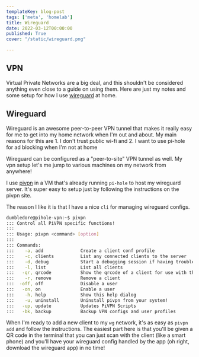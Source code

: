 ```yaml
---
templateKey: blog-post
tags: ['meta', 'homelab']
title: Wireguard
date: 2022-03-12T00:00:00
published: True
cover: "/static/wireguard.png"

---
```


## VPN

Virtual Private Networks are a big deal, and this shouldn't be considered anything even close to a guide on using them.
Here are just my notes and some setup for how I use [wireguard](https://www.wireguard.com/) at home.

## Wireguard

Wireguard is an awesome peer-to-peer VPN tunnel that makes it really easy for me to get into my home network when I'm out and about.
My main reasons for this are 1. I don't trust public wi-fi and 2. I want to use pi-hole for ad blocking when I'm not at home

Wireguard can be configured as a "peer-to-site" VPN tunnel as well.
My vpn setup let's me jump to various machines on my network from anywhere!

I use [pivpn](https://pivpn.io/) in a VM that's already running `pi-hole` to host my wireguard server.
It's super easy to setup just by following the instructions on the pivpn site.

The reason I like it is that I have a nice `cli` for managing wireguard configs.

```bash
dumbledore@pihole-vpn:~$ pivpn
::: Control all PiVPN specific functions!
:::
::: Usage: pivpn <command> [option]
:::
::: Commands:
:::    -a, add              Create a client conf profile
:::    -c, clients          List any connected clients to the server
:::    -d, debug            Start a debugging session if having trouble
:::    -l, list             List all clients
:::   -qr, qrcode           Show the qrcode of a client for use with the mobile app
:::    -r, remove           Remove a client
:::  -off, off              Disable a user
:::   -on, on               Enable a user
:::    -h, help             Show this help dialog
:::    -u, uninstall        Uninstall pivpn from your system!
:::   -up, update           Updates PiVPN Scripts
:::   -bk, backup           Backup VPN configs and user profiles
```


When I'm ready to add a new client to my `wg` network, it's as easy as `pivpn add` and follow the instructions.
The easiest part here is that you'll be given a QR code in the terminal that you can just scan with the client (like a smart phone) and you'll have your wireguard config handled by the app (oh right, download the wireguard app) in no time!
